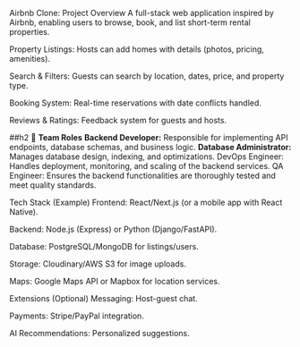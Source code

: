 Airbnb Clone: Project Overview
A full-stack web application inspired by Airbnb, enabling users to browse, book, and list short-term rental properties.

Property Listings: Hosts can add homes with details (photos, pricing, amenities).

Search & Filters: Guests can search by location, dates, price, and property type.

Booking System: Real-time reservations with date conflicts handled.

Reviews & Ratings: Feedback system for guests and hosts.

##h2 👥 **Team Roles**
**Backend Developer:** Responsible for implementing API endpoints, database schemas, and business logic.
**Database Administrator:** Manages database design, indexing, and optimizations.
DevOps Engineer: Handles deployment, monitoring, and scaling of the backend services.
QA Engineer: Ensures the backend functionalities are thoroughly tested and meet quality standards.



Tech Stack (Example)
Frontend: React/Next.js (or a mobile app with React Native).

Backend: Node.js (Express) or Python (Django/FastAPI).

Database: PostgreSQL/MongoDB for listings/users.

Storage: Cloudinary/AWS S3 for image uploads.

Maps: Google Maps API or Mapbox for location services.

Extensions (Optional)
Messaging: Host-guest chat.

Payments: Stripe/PayPal integration.

AI Recommendations: Personalized suggestions.
